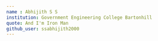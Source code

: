 ```yaml
---
name : Abhijith S S
institution: Government Engineering College Bartonhill
quote: And I'm Iron Man
github_user: ssabhijith2000
---
```


